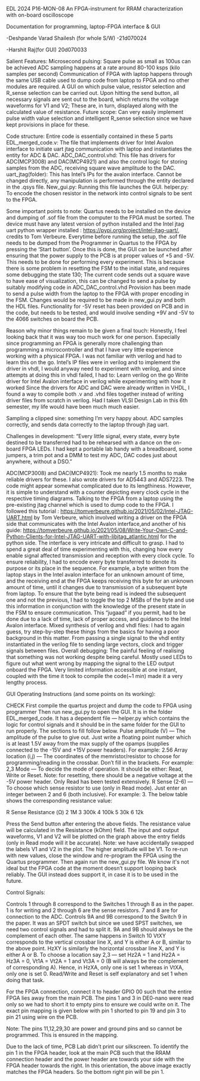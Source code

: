 EDL 2024 P16-MON-08
 An FPGA-instrument for RRAM characterization
with on-board oscilloscope


Documentation 
for programming, laptop-FPGA interface & GUI

-Deshpande Varad Shailesh
(for whole S/W)
-21d070024

-Harshit Raj(for GUI) 
20d070033


Salient Features:
Microsecond pulsing: Square pulse as small as 100us can be achieved
ADC sampling happens at a rate around 80-100 ksps (kilo samples per second)
Communication of FPGA with laptop happens through the same USB cable used to dump code from laptop to FPGA and no other modules are required. 
A GUI on which pulse value, resistor selection and R_sense selection can be carried out. Upon hitting the send button, all necessary signals are sent out to the board, which returns the voltage waveforms for V1 and V2; These are, in turn, displayed along with the calculated value of resistance. 
Future scope: Can very easily implement pulse width value selection and intelligent R_sense selection since we have kept provisions in place for these.


Code structure:
	Entire code is essentially contained in these 5 parts
EDL_merged_code.v: The file that implements driver for Intel Avalon interface to initiate uart jtag communication with laptop and instantiates the entity for ADC & DAC.
ADC_DAC_control.vhd: This file has drivers for ADC(MCP3008) and DAC(MCP4921) and also the control logic for storing samples from the ADC, receiving square wave amplitude to the DAC.
uart_jtag(folder): This has Intel’s IPs for the avalon interface. Cannot be changed directly, any manipulation is performed through the entity declared in the .qsys file.
New_gui.py: Running this file launches the GUI.
helper.py: To encode the chosen resistor in the network into control signals to be sent to the FPGA.

Some important points to note:
Quartus needs to be installed on the device and dumping of .sof file from the computer to the FPGA must be sorted. The device must have any latest version of python installed and the Intel jtag uart python wrapper installed : https://pypi.org/project/intel-jtag-uart/, credits to Tom Verbeure.
Everytime before running the setup, the .sof file needs to be dumped from the Programmer in Quartus to the FPGA by pressing the ‘Start button’. Once this is done, the GUI can be launched after ensuring that the power supply to the PCB is at proper values of +5 and -5V. This needs to be done for performing every experiment. This is because there is some problem in resetting the FSM to the initial state, and requires some debugging the state 130;
The current code sends out a square wave to have ease of visualization, this can be changed to send a pulse by suitably modifying code in ADC_DAC_control.vhd
Provision has been made to send a pulse width from the laptop to the FPGA with proper encoding in the FSM. Changes would be required to be made in new_gui.py and both the HDL files.
Functionality for -5V reset has been provided on PCB and in the code, but needs to be tested, and would involve sending +9V and -5V to the 4066 switches on board the PCB.

Reason why minor things remain to be given a final touch:
Honestly, I feel looking back that it was way too much work for one person. Especially since programming an FPGA is generally more challenging than programming a microcontroller and that I have very little experience working with a physical FPGA. I was not familiar with verilog and had to learn this on the go. Intel’s IP files were in verilog and to implement the driver in vhdl, I would anyway need to experiment with verilog, and since attempts at doing this in vhdl failed, I had to:
Learn verilog on the go
Write driver for Intel Avalon interface in verilog while experimenting with how it worked
Since the drivers for ADC and DAC were already written in VHDL, I found a way to compile both .v and .vhd files together instead of writing driver files from scratch in verilog. 
Had I taken VLSI Design Lab in this 6th semester, my life would have been much much easier.


Sampling a clipped sine: something I’m very happy about. ADC samples correctly, and sends data correctly to the laptop through jtag uart.


Challenges in development:
“Every little signal, every state, every byte destined to be transferred had to be rehearsed with a dance on the on-board FPGA LEDs. I had kept a portable lab handy with a breadboard, some jumpers, a trim pot and a DMM to test my ADC, DAC codes just about anywhere, without a DSO.”


ADC(MCP3008) and DAC(MCP4921): Took me nearly 1.5 months to make reliable drivers for these. I also wrote drivers for AD5443 and ADS7223. The code might appear somewhat complicated due to its lengthiness. However, it is simple to understand with a counter depicting every clock cycle in the respective timing diagrams.
Talking to the FPGA from a laptop using the pre-existing jtag channel which is used to dump code to the FPGA. I followed this tutorial : https://tomverbeure.github.io/2021/05/02/Intel-JTAG-UART.html by Tom Verbeure, which involved writing a driver on the FPGA side that communicates with the Intel Avalon interface,and another of his guide: https://tomverbeure.github.io/2021/05/08/Write-Your-Own-C-and-Python-Clients-for-Intel-JTAG-UART-with-libjtag_atlantic.html for the python side.
The interface is very intricate and difficult to grasp. I had to spend a great deal of time experimenting with this, changing how every enable signal affected transmission and reception with every clock cycle. 
	To ensure reliability, I had to encode every byte transferred to denote its purpose or its place in the sequence. For example, a byte written from the laptop stays in the Intel avalon interface for an unknown amount of time, and the receiving end at the FPGA keeps receiving this byte for an unknown amount of time, until it changes due to transmission of a subsequent byte from laptop. To ensure that the byte being read is indeed the subsequent one and not the previous, I had to toggle the top 2 MSBs of the byte and use this information in conjunction with the knowledge of the present state in the FSM to ensure communication. This “jugaad” if you permit, had to be done due to a lack of time, lack of proper access, and guidance to the Intel Avalon interface.
Mixed synthesis of verilog and vhdl files: I had to again guess, try step-by-step these things from the basics for having a poor background in this matter. From passing a single signal to the vhdl entity instantiated in the verilog file to sending large vectors, clock and trigger signals between files.
Overall debugging: The painful feeling of realising that something was not working despite being careful. Mostly used LEDs to figure out what went wrong by mapping the signal to the LED output onboard the FPGA. Very limited information accessible at one instant, coupled with the time it took to compile the code(~1 min) made it a very lengthy process.









GUI Operating Instructions (and some points on its working):

CHECK First compile the quartus project and dump the code to FPGA using programmer
Then run new_gui.py to open the GUI. It is in the folder EDL_merged_code. It has a dependent file — helper.py which contains the logic for control signals and it should be in the same folder for the GUI to run properly. The sections to fill follow below.
Pulse amplitude (V) — The amplitude of the pulse to give out. Just write a floating point number which is at least 1.5V away from the max supply of the opamps (supplies connected to the -15V and +15V power headers). For example: 2.56
Array location (i,j) — The coordinates of the memristor/resistor to choose for programming/reading in the crossbar. Don’t fill in the brackets. For example: 2,3
Mode — To decide the mode of operation. It should be either: Read, Write or Reset. Note: for resetting, there should be a negative voltage at the -5V power header. Only Read has been tested extensively.
R Sense (2-6) — To choose which sense resistor to use (only in Read mode). Just enter an integer between 2 and 6 (both inclusive). For example: 3. The below table shows the corresponding resistance value:

R Sense
Resistance (Ω)
2
1M
3
300k
4
100k
5
30k
6
12k


Press the Send button after entering the above fields. The resistance value will be calculated in the Resistance (kOhm) field. The input and output waveforms, V1 and V2 will be plotted on the graph above the entry fields (only in Read mode will it be accurate). Note: we have accidentally swapped the labels V1 and V2 in the plot. The higher amplitude will be V1.
To re-run with new values, close the window and re-program the FPGA using the Quartus programmer. Then again run the new_gui.py file. We know it's not ideal but the FPGA code at the moment doesn’t support looping back reliably. The GUI instead does support it, in case it is to be used in the future.

Control Signals:

Controls 1 through 8 correspond to the Switches 1 through 8 as in the paper. 1 is for writing and 2 through 6 are the sense resistors. 7 and 8 are for connection to the ADC.
Controls 9A and 9B correspond to the Switch 9 in the paper. It was an SPDT switch but since we used SPST switches, we need two control signals and had to split it. 9A and 9B should always be the complement of each other. The same happens in Switch 10
VtXY corresponds to the vertical crossbar line X, and Y is either A or B, similar to the above point.
HzXY is similarly the horizontal crossbar line X, and Y is either A or B.
To choose a location say 2,3 — set Hz2A = 1 and Hz2A = Hz3A = 0, Vt1A = Vt2A = 1 and Vt3A = 0 (B will always be the complement of corresponding A). Hence, in HzXA, only one is set 1 whereas in VtXA, only one is set 0.
Read/Write and Reset is self explanatory and set 1 when doing that task.

For the FPGA connection, connect it to header GPIO 00  such that the entire FPGA lies away from the main PCB. The pins 1 and 3 in DE0-nano were read only so we had to short it to empty pins to ensure we could write on it. The exact pin mapping is given below with pin 1 shorted to pin 19 and pin 3 to pin 21 using wire on the PCB.


Note: The pins 11,12,29,30 are power and ground pins and so cannot be programmed. This is ensured in the mapping.

Due to the lack of time, PCB Lab didn’t print our silkscreen. To identify the pin 1 in the FPGA header, look at the main PCB such that the RRAM connection header and the power header are towards your side with the FPGA header towards the right. In this orientation, the above image exactly matches the FPGA headers. So the bottom right pin will be pin 1.

